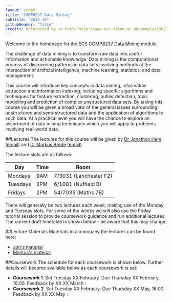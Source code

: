 ```yaml
---
layout: index
title: "COMP6237 Data Mining"
subtitle: "2015-16"
githubHeader: "false"
credits: Maintained by <a href="http://www.ecs.soton.ac.uk/people/jsh2">Dr Jonathon Hare</a>.
---
```


Welcome to the homepage for the ECS [COMP6237 Data Mining](https://secure.ecs.soton.ac.uk/module/COMP6237) module.

The challenge of data mining is to transform raw data into useful information and actionable knowledge. Data mining is the computational process of discovering patterns in data sets involving methods at the intersection of artificial intelligence, machine learning, statistics, and data management. 

This course will introduce key concepts in data mining, information extraction and information indexing; including specific algorithms and techniques for feature extraction, clustering, outlier detection, topic modelling and prediction of complex unstructured data sets. By taking this course you will be given a broad view of the general issues surrounding unstructured and semi-structured data and the application of algorithms to such data. At a practical level you will have the chance to explore an assortment of data mining techniques which you will apply to problems involving real-world data. 

##Lectures
The lectures for this course will be given by <a href="http://www.ecs.soton.ac.uk/people/jsh2">Dr Jonathon Hare</a> ([email](mailto:jsh2@ecs.soton.ac.uk)) and <a href="http://www.ecs.soton.ac.uk/people/mb8">Dr Markus Brede</a> ([email](mailto:mb8@ecs.soton.ac.uk)). 

The lecture slots are as follows:

Day       | Time | Room   
----------|------|-----------------------
Mondays   | 9AM  | 7/3031 (Lanchester F2)
Tuesdays  | 2PM  | 6/1081 (Nuffield B)
Fridays   | 2PM  | 54/7035 (Maths 7B)

There will generally be two lectures each week, making use of the Monday and Tuesday slots. For some of the weeks we will also use the Friday tutorial session to provide coursework guidance and run additional lectures. The current draft timetable is shown below - be aware that this may change:



##Lecture Materials
Materials to accompany the lectures can be found here:

* [Jon's material](jon.html)
* [Markus's material](markus.html)

##Coursework
The schedule for each coursework is shown below. Further details will become available below as each coursework is set:

* **Coursework 1**. Set Tuesday XX February. Due Thursday XX February, 16:00. Feedback by XX XX March : 
* **Coursework 2**. Set Tuesday XX February. Due Thursday XX May, 16:00. Feedback by XX XX May : 

